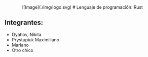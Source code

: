 <center>![Image](./img/logo.svg)
# Lenguaje de programación: Rust
</center>


## Integrantes:

* Dyatlov, Nikita
* Prystupiuk Maximiliano
* Mariano
* Otro chico
